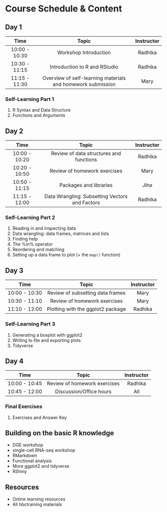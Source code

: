 # Course Schedule & Content

## Day 1

| Time            |  Topic  | Instructor |
|:------------------------:|:------------------------------------------------:|:--------:|
| 10:00 - 10:30 | Workshop Introduction | Radhika |
| 10:30 - 11:15 | Introduction to R and RStudio | Radhika |
| 11:15 - 11:30 | Overview of self-learning materials and homework submission |  Mary |

### Self-Learning Part 1
1. R Syntax and Data Structure
1. Functions and Arguments

## Day 2

| Time            |  Topic  | Instructor |
|:------------------------:|:------------------------------------------------:|:--------:|
| 10:00 - 10:20 | Review of data structures and functions | Radhika |
| 10:20 - 10:50 | Review of homework exercises | Mary |
| 10:50 - 11:15 | Packages and libraries | Jihe |
| 11:15 - 12:00 | Data Wrangling: Subsetting Vectors and Factors | Radhika |

### Self-Learning Part 2
1. Reading in and inspecting data
1. Data wrangling: data frames, matrices and lists
1. Finding help
1. The %in% operator
1. Reordering and matching
1. Setting up a data frame to plot (+ the `map()` function)

## Day 3

| Time            |  Topic  | Instructor |
|:------------------------:|:------------------------------------------------:|:--------:|
| 10:00 - 10:30 | Review of subsetting data frames | Mary |
| 10:30 - 11:10 | Review of homework exercises | Mary |
| 11:10 - 12:00 | Plotting with the ggplot2 package | Radhika |

### Self-Learning Part 3
1. Generating a boxplot with ggplot2
1. Writing to file and exporting plots
1. Tidyverse


## Day 4

| Time            |  Topic  | Instructor |
|:------------------------:|:------------------------------------------------:|:--------:|
| 10:00 - 10:45 | Review of homework exercises | Radhika |
| 10:45 - 12:00 | Discussion/Office hours | All |

### Final Exercises
1. Exercises and Answer Key


## Building on the basic R knowledge
* DGE workshop
* single-cell RNA-seq workshop
* RMarkdown
* Functional analysis
* More ggplot2 and tidyverse
* RShiny

## Resources
* Online learning resources
* All hbctraining materials

